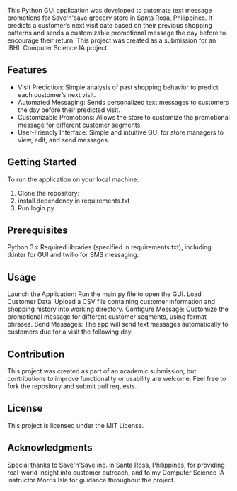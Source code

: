 This Python GUI application was developed to automate text message promotions for Save'n'save grocery store in Santa Rosa, Philippines. It predicts a customer’s next visit date based on their previous shopping patterns and sends a customizable promotional message the day before to encourage their return. This project was created as a submission for an IBHL Computer Science IA project.

## Features

- Visit Prediction: Simple analysis of past shopping behavior to predict each customer’s next visit.
- Automated Messaging: Sends personalized text messages to customers the day before their predicted visit.
- Customizable Promotions: Allows the store to customize the promotional message for different customer segments.
- User-Friendly Interface: Simple and intuitive GUI for store managers to view, edit, and send messages.

## Getting Started

To run the application on your local machine:

1. Clone the repository:
2. install dependency in requirements.txt
3. Run login.py

## Prerequisites
Python 3.x
Required libraries (specified in requirements.txt), including tkinter for GUI and twilio for SMS messaging.

## Usage
Launch the Application: Run the main.py file to open the GUI.
Load Customer Data: Upload a CSV file containing customer information and shopping history into working directory.
Configure Message: Customize the promotional message for different customer segments, using format phrases.
Send Messages: The app will send text messages automatically to customers due for a visit the following day.

## Contribution
This project was created as part of an academic submission, but contributions to improve functionality or usability are welcome. Feel free to fork the repository and submit pull requests.

## License
This project is licensed under the MIT License.

## Acknowledgments
Special thanks to Save'n'Save inc. in Santa Rosa, Philippines, for providing real-world insight into customer outreach, and to my Computer Science IA instructor Morris Isla for guidance throughout the project.
